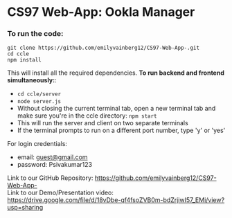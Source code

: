 # CS97 Web-App: Ookla Manager 

### To run the code:

```
git clone https://github.com/emilyvainberg12/CS97-Web-App-.git
cd ccle
npm install
```

This will install all the required dependencies.
**To run backend and frontend simultaneously:**:

- `cd ccle/server`
- `node server.js`
- Without closing the current terminal tab, open a new terminal tab and make sure you're in the ccle directory: `npm start`
- This will run the server and client on two separate terminals
- If the terminal prompts to run on a different port number, type 'y' or 'yes'

For login credentials:

- email: guest@gmail.com
- password: Psivakumar123

Link to our GitHub Repository: https://github.com/emilyvainberg12/CS97-Web-App-<br/>
Link to our Demo/Presentation video: https://drive.google.com/file/d/18vDbe-qf4fsoZVB0m-bdZrjiwI57_EMi/view?usp=sharing
